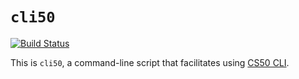 # `cli50`

[![Build Status](https://travis-ci.org/cs50/cli50.svg?branch=master)](https://travis-ci.org/cs50/cli50)

This is `cli50`, a command-line script that facilitates using [CS50 CLI](https://github.com/cs50/cli).
